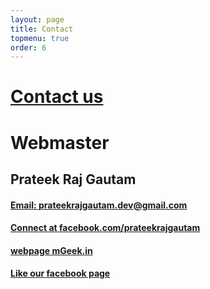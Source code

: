 ```yaml
---
layout: page
title: Contact
topmenu: true
order: 6
---
```



[Contact us](mailto:prateekrajgautam.dev@gmail.com)
==========
# Webmaster  
## Prateek Raj Gautam   


#### [Email: prateekrajgautam.dev@gmail.com](mailto:prateekrajgautam.dev@gmail.com)  
#### [Connect at facebook.com/prateekrajgautam](https://fb.com/prateekrajgautam)   
#### [webpage mGeek.in](http://mgeek.in)  
#### [Like our facebook page](https://fb.com/mgeek.in) 

